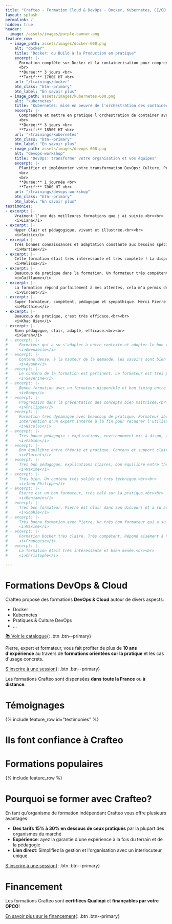 ```yaml
---
title: "Crafteo - Formation Cloud & DevOps - Docker, Kubernetes, CI/CD, Infra as Code..."
layout: splash
permalink: /
hidden: true
header:
  image: /assets/images/purple-banner.png
feature_row:
  - image_path: assets/images/docker-600.png
    alt: "docker"
    title: "Docker: du Build à la Production en pratique"
    excerpt: |-
      Formation complète sur Docker et la containerisation pour comprendre les concepts du Build à la Production. <br>
      <br>
      **Durée:** 3 jours <br>
      **Tarif:** 1700€ HT <br>
    url: "/trainings/docker"
    btn_class: "btn--primary"
    btn_label: "En savoir plus"
  - image_path: assets/images/kubernetes-600.png
    alt: "kubernetes"
    title: "Kubernetes: mise en oeuvre de l'orchestration des containers"
    excerpt: |-
      Comprendre et mettre en pratique l'orchestration de container avec Kubernetes et les concepts associés, dans le Cloud comme on-prem. <br>
      <br>
      **Durée:** 3 jours <br>
      **Tarif:** 1850€ HT <br>
    url: "/trainings/kubernetes"
    btn_class: "btn--primary"
    btn_label: "En savoir plus"
  - image_path: assets/images/devops-600.png
    alt: "devops-workshop"
    title: "DevOps: transformer votre organisation et vos équipes"
    excerpt: |-
      Planifier et implémenter votre transformation DevOps: Culture, Principes & Outillages, valeur ajoutée, couts, contraintes et retours d'expériences.  
      <br>
      <br>
      **Durée:** 1 journée <br>
      **Tarif:** 700€ HT <br>
    url: "/trainings/devops-workshop"
    btn_class: "btn--primary"
    btn_label: "En savoir plus"
testimonies:
- excerpt: |-
    Vraiment l'une des meilleures formations que j'ai suivie.<br><br>
    <i>Liana</i>
- excerpt: |-
    Hyper Clair et pédagogique, vivant et illustrée.<br><br> 
    <i>Soizic</i>
- excerpt: |-
    Très bonnes connaissances et adaptation constante aux besoins spécifiques.<br><br> 
    <i>Martine</i>
- excerpt: |-
    Cette formation était très intéressante et très complète ! La disponibilité du formateur est sans égal, celui-ci prend le temps de répondre à chaque question et veille à la bonne compréhension des sujets, ce qui est indispensable et très important sur des sujets aussi techniques et complexes.<br><br> 
    <i>Melissa</i>
- excerpt: |-
    Beaucoup de pratique dans la formation. Un formateur très compétent et avec une expérience terrain importante. L'intervention d'un expert interne en fin de formation pour présenter la mise en place de la contenairisation au sein de l'entreprise nous a permis de raccrocher les wagons et de mieux comprendre le tout. À refaire.<br><br> 
    <i>Guillaume</i>
- excerpt: |-
    La formation répond parfaitement à mes attentes, cela m'a permis de faire le lien avec mon travail en cours sur ces technos et outils. Un grand merci à Pierre qui est très pédagogue et très agréable dans son rôle de formateur.<br><br> 
    <i>Vincent</i>
- excerpt: |-
    Super formateur, compétent, pédagogue et sympathique. Merci Pierre !<br><br>
    <i>Matthieu</i>
- excerpt: |-
    Beaucoup de pratique, c'est très efficace.<br><br> 
    <i>Khac Hien</i>
- excerpt: |-
    Bien pédagogue, clair, adapté, efficace.<br><br> 
    <i>Sarah</i>
# - excerpt: |-
#     Formateur qui a su s'adapter à notre contexte et adopter le bon ton.<br><br> 
#     <i>Gwenaelle</i>
# - excerpt: |-
#     Contenu dense, à la hauteur de la demande, les savoirs sont bien dispensés. Animation vivante, très bons temps d'échanges.<br><br> 
#     <i>Ayoub</i>
# - excerpt: |-
#     Le contenu de la formation est pertinent. Le formateur est très pédagogue, possède une bonne expérience du terrain et est capable d'amener des exemples réels.<br><br> 
#     <i>Severine</i>
# - excerpt: |-
#     Bonne formation avec un formateur disponible et bon timing entre cours et exercices.<br><br> 
#     <i>Remy</i>
# - excerpt: |-
#     Progression dans la présentation des concepts bien maîtrisée.<br><br> 
#     <i>Philippe</i>
# - excerpt: |-
#     Formation très dynamique avec beaucoup de pratique. Formateur abordable et bon pédagogue. 
#     Intervention d'un expert interne à la fin pour recadrer l'utilisation de Docker chez Conduent, une bonne idée !<br><br>
#     <i>Nicolas</i>
# - excerpt: |-
#     Très bonne pédagogie : explications, environnement mis à dispo, les nombreux TPs.<br><br> 
#     <i>Fabien</i>
# - excerpt: |-
#     Bon équilibre entre théorie et pratique. Contenu et support clair.<br><br> 
#     <i>Florent</i>
# - excerpt: |-
#     Très bon pédagogue, explications claires, bon équilibre entre théorie et pratique.<br><br> 
#     <i>Maxime</i>
# - excerpt: |-
#     Très bien. Un contenu très solide et très technique.<br><br> 
#     <i>Jean Philippe</i>
# - excerpt: |-
#     Pierre est un bon formateur, très calé sur la pratique.<br><br> 
#     <i>Benjamin</i>
# - excerpt: |-
#     Très bon formateur, Pierre est clair dans son discours et a su adapter le rythme et le niveau de la formation à notre groupe.<br><br> 
#     <i>Sophie</i>
# - excerpt: |-
#     Très bonne formation avec Pierre. Un très bon formateur qui a su rendre intéressant et interactif le sujet Docker. Merci.<br><br> 
#     <i>Maxime</i>
# - excerpt: |-
#     Formation Docker très claire. Très compétent. Répond aisément à nos questions. <br><br> 
#     <i>Françoise</i>
# - excerpt: |-
#     La formation était très intéressante et bien menée.<br><br>
#     <i>Christophe</i>

---
```


# Formations DevOps & Cloud

Crafteo propose des formations **DevOps & Cloud** autour de divers aspects: 
- Docker
- Kubernetes
- Pratiques & Culture DevOps
- ...

[📚 Voir le catalogue](./catalogue){: .btn .btn--primary} 

Pierre, expert et formateur, vous fait profiter de plus de **10 ans d'expérience** au travers de **formations orientées sur la pratique** et les cas d'usage concrets. 

[S'inscrire à une session](./inscription){: .btn .btn--primary}

Les formations Crafteo sont dispensées **dans toute la France** ou **à distance**. 

# Témoignages

{% include feature_row id="testimonies"  %}

# Ils font confiance à Crafteo

# Formations populaires

{% include feature_row  %}

# Pourquoi se former avec Crafteo?

En tant qu'organisme de formation indépendant Crafteo vous offre plusieurs avantages:

  - **Des tarifs 15% à 30% en dessous de ceux pratiqués** par la plupart des organismes du marché
  - **Expérience**: ayez la garantie d'une expérience à la fois du terrain et de la pédagogie
  - **Lien direct**: Simplifiez la gestion et l'organisation avec un interlocuteur unique 

[S'inscrire à une session](./inscription){: .btn .btn--primary}

# Financement

Les formations Crafteo sont **certifiées Qualiopi** et **finançables par votre OPCO**!

[En savoir plus sur le financement](./financement){: .btn .btn--primary}

